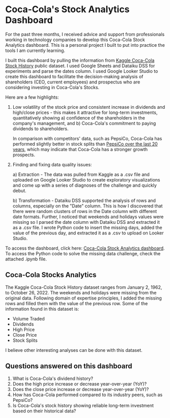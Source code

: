 # Coca-Cola's Stock Analytics Dashboard

For the past three months, I received advice and support from professionals working in technology companies to develop this Coca-Cola Stock Analytics dashboard. This is a personal project I built to put into practice the tools I am currently learning. 

I built this dashboard by pulling the information from [Kaggle Coca-Cola Stock History](https://www.kaggle.com/datasets/kalilurrahman/coca-cola-stock-live-and-updated) public dataset. I used Google Sheets and Dataiku DSS for experiments and parse the dates column. I used Google Looker Studio to create this dashboard to facilitate the decision-making analysis of shareholders (CEO, current employees) and prospectus who are considering investing in Coca-Cola's Stocks. 

Here are a few highlights:

1. Low volatility of the stock price and consistent increase in dividends and high/close prices - this makes it attractive for long-term investments, quantitatively showing a) confidence of the shareholders in the company's management, and b) Coca-Cola's commitment to paying dividends to shareholders.
   
   In comparison with competitors' data, such as PepsiCo, Coca-Cola has performed slightly better in stock splits than 
   [PepsiCo over the last 20 years](https://finance.yahoo.com/quote/PEP/historyperiod1=1035244800&period2=1680134400&interval=1d&filter=history&frequency=1d&includeAdjustedClose=true), which may indicate that Coca-Cola has a stronger growth prospects. 

2. Finding and fixing data quality issues:
   
   a) Extraction - The data was pulled from Kaggle as a .csv file and uploaded on Google Looker Studio to create 
   exploratory visualizations and come up with a series of diagnoses of the challenge and quickly debut. 
   
   b) Transformation - Dataiku DSS supported the analysis of rows and columns, especially on the "Date" column. This is how I
   discovered that there were random clusters of rows in the Date column with different date formats. Further, I noticed that
   weekends and holidays values were missing so I parsed the date column with Dataiku DSS and extracted it as a .csv file. I wrote
   Python code to insert the missing days, added the value of the previous day, and extracted it as a .csv to upload on Looker Studio.

To access the dashboard, click here: [Coca-Cola Stock Analytics dashboard](https://lookerstudio.google.com/s/koiJvb2lLeM). To access the Python code to solve the missing data challenge, check the attached .ipynb file.

## Coca-Cola Stocks Analytics 

The Kaggle Coca-Cola Stock History dataset ranges from January 2, 1962, to October 26, 2022. The weekends and holidays were missing from the original data. Following domain of expertise principles, I added the missing rows and filled them with the value of the previous row. Some of the information found in this dataset is: 

* Volume Traded
* Dividends 
* High Price
* Close Price
* Stock Splits 

I believe other interesting analyses can be done with this dataset. 

## Questions answered on this dashboard

1. What is Coca-Cola's dividend history?  
2. Does the high price increase or decrease year-over-year (YoY)? 
3. Does the close price increase or decrease year-over-year (YoY)? 
4. How has Coca-Cola performed compared to its industry peers, such as PepsiCo? 
5. Is Coca-Cola's stock history showing reliable long-term investment based on their historical data? 
